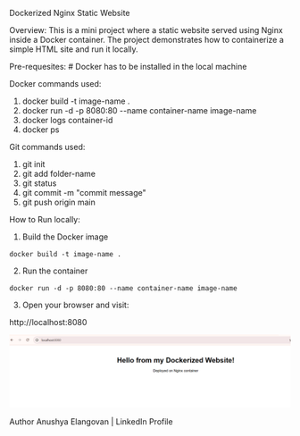 Dockerized Nginx Static Website

Overview:
This is a mini project where a static website served using Nginx inside a Docker container. The project demonstrates how to containerize a simple HTML site and run it locally.

Pre-requesites:
    # Docker has to be installed in the local machine

Docker commands used:
1. docker build -t image-name .
2. docker run -d -p 8080:80 --name container-name image-name
3. docker logs container-id
4. docker ps

Git commands used:
1. git init
2. git add folder-name
3. git status
4. git commit -m "commit message"
5. git push origin main

How to Run locally:
1. Build the Docker image
``` 
docker build -t image-name .
```
2. Run the container
```
docker run -d -p 8080:80 --name container-name image-name
```
3. Open your browser and visit:

http://localhost:8080

![alt text](image.png)

Author
Anushya Elangovan | LinkedIn Profile
